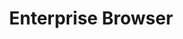 ---
title: Enterprise Browser
insert:
  file: enterprise-browser/1-5/guide/about/index.md
layout: guide.html
menu:
  title: Enterprise Browser
  img: enterprise_browser_logo.png
  versions:
    - versionto: 1-5
      versionfrom: 1-4
      default: /enterprise-browser/1-5/guide/about
      label: '1.5'
  items:
    - title: Home
      url: /enterprise-browser/1-5/guide/about
    - title: Getting Started
      url: /enterprise-browser/1-5/guide/gettingstarted
    - title: Tutorials
      url: /enterprise-browser/1-5/tutorial/
    - title: Guides
      url: /enterprise-browser/1-5/guide
    - title: APIs
      url: /enterprise-browser/1-5/api
    - icon: fa fa-search
      url: /enterprise-browser/1-5/search
product: Enterprise Browser
productversion: '1.5'
---